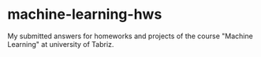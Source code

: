 # machine-learning-hws
My submitted answers for homeworks and projects of the course "Machine Learning" at university of Tabriz.
